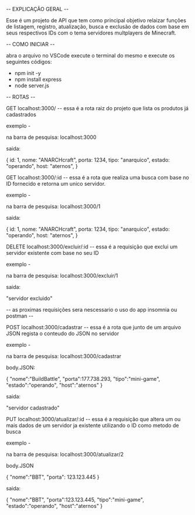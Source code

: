 -- EXPLICAÇÃO GERAL --

Esse é um projeto de API que tem como principal objetivo relaizar funções de listagem, registro, atualização, busca e exclusão de dados com base em seus respectivos IDs com o tema servidores multplayers de Minecraft.

-- COMO INICIAR --

abra o arquivo no VSCode execute o terminal do mesmo e execute os seguintes códigos:

- npm init -y
- npm install express
- node server.js


-- ROTAS --

GET localhost:3000/ -- essa é a rota raiz do projeto que lista os produtos já cadastrados 

exemplo -

na barra de pesquisa: localhost:3000

saida:

{
    id: 1,
    nome: "ANARCHcraft",
    porta: 1234, 
    tipo: "anarquico",
    estado: "operando",
    host: "aternos",
}

GET localhost:3000/:id -- essa é a rota que realiza uma busca com base no ID fornecido e retorna um unico servidor.

exemplo -

na barra de pesquisa: localhost:3000/1

saida: 

{
    id: 1,
    nome: "ANARCHcraft",
    porta: 1234, 
    tipo: "anarquico",
    estado: "operando",
    host: "aternos",
}


DELETE localhost:3000/excluir/:id -- essa é a requisição que exclui um servidor existente com base no seu ID

exemplo -

na barra de pesquisa: localhost:3000/excluir/1

saida:

"servidor excluido"


--  as proximas requisições sera nescessario o uso do app insomnia ou postman --

POST localhost:3000/cadastrar -- essa é a rota que junto de um arquivo JSON regista o conteudo do JSON no servidor

exemplo -

na barra de pesquisa: localhost:3000/cadastrar


body.JSON:

{
    "nome":"BuildBattle",
    "porta":177.738.293,
    "tipo":"mini-game",
    "estado":"operando",
    "host":"aternos"
}

saida:

"servidor cadastrado"

PUT localhost:3000/atualizar/:id -- essa é a requisição que altera um ou mais dados de um servidor ja existente utilizando o ID como metodo de busca

exemplo -

na barra de pesquisa: localhost:3000/atualizar/2

body.JSON

{
    "nome":"BBT",
    "porta": 123.123.445
}

saida:

{
    "nome":"BBT",
    "porta":123.123.445,
    "tipo":"mini-game",
    "estado":"operando",
    "host":"aternos"
}


